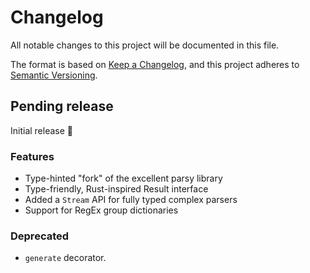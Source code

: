 # Changelog

All notable changes to this project will be documented in this file.

The format is based on [Keep a Changelog](https://keepachangelog.com/en/1.1.0/),
and this project adheres to [Semantic Versioning](https://semver.org/spec/v2.0.0.html).

## Pending release

Initial release :tada:

### Features

- Type-hinted "fork" of the excellent parsy library
- Type-friendly, Rust-inspired Result interface
- Added a `Stream` API for fully typed complex parsers
- Support for RegEx group dictionaries

### Deprecated

- `generate` decorator.
